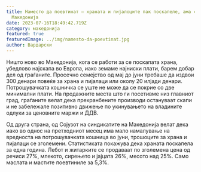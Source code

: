 ```yaml
---
title: Наместо да поевтинат – храната и пијалоците пак поскапеле, ама само во
  Македонија
date: 2023-07-16T18:49:42.719Z
category: македонија
featured: true
featuredImage: ../img/namesto-da-poevtinat.jpg
author: Вардарски
---
```

<!--StartFragment-->

Ништо ново во Македонија, кога се работи за се поскапата храна, убедлово најскапа во Европа, иако земаме најниски плати, барем добар дел од граѓаните. Просечно семејство од мај до јуни требаше да издвои 300 денари повеќе за храна и пијалаци или околу 20 илјади денари. Потрошувачката кошничка се уште не може да се покрие со две минимални плати. На продажните места што ги посетивме низ главниот град, граѓаните велат дека прехранбените производи остануваат скапи и не забележале позитивно движење по укинувањето на владините одлуки за ценовните маржи и ДДВ.



<!--EndFragment--><!--StartFragment-->

Од друга страна, од Сојузот на синдикатите на Македонија велат дека иако во однос на претходниот месец има мало намалување на вредноста на потрошувачката кошница во јуни, трошоците за храна и пијалаци се зголемени. Статистиката покажува дека храната поскапела за една година. Лебот и житарките се продаваат по зголемена цена од речиси 27%, млекото, сирењето и јајцата 26%, месото над 25%. Само маслата и мастите поевтиниле за 5,3%.

[](https://makstil.com/mk/makstil.html)

[](https://res.mk/)



<!--EndFragment-->